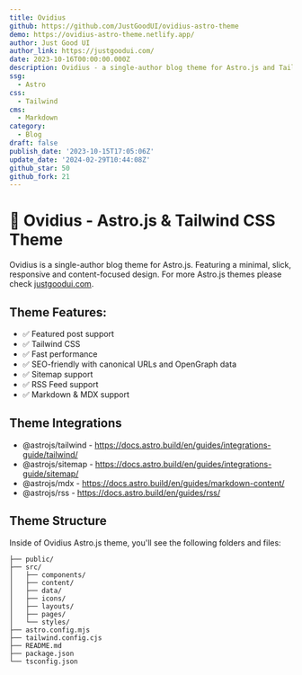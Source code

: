 ```yaml
---
title: Ovidius
github: https://github.com/JustGoodUI/ovidius-astro-theme
demo: https://ovidius-astro-theme.netlify.app/
author: Just Good UI
author_link: https://justgoodui.com/
date: 2023-10-16T00:00:00.000Z
description: Ovidius - a single-author blog theme for Astro.js and Tailwind CSS.
ssg:
  - Astro
css:
  - Tailwind
cms:
  - Markdown
category:
  - Blog
draft: false
publish_date: '2023-10-15T17:05:06Z'
update_date: '2024-02-29T10:44:08Z'
github_star: 50
github_fork: 21
---
```



# 🚀 Ovidius - Astro.js & Tailwind CSS Theme

Ovidius is a single-author blog theme for Astro.js. Featuring a minimal, slick, responsive and content-focused design. For more Astro.js themes please check [justgoodui.com](https://justgoodui.com/).

## Theme Features:

- ✅ Featured post support
- ✅ Tailwind CSS
- ✅ Fast performance
- ✅ SEO-friendly with canonical URLs and OpenGraph data
- ✅ Sitemap support
- ✅ RSS Feed support
- ✅ Markdown & MDX support

## Theme Integrations

- @astrojs/tailwind - https://docs.astro.build/en/guides/integrations-guide/tailwind/
- @astrojs/sitemap - https://docs.astro.build/en/guides/integrations-guide/sitemap/
- @astrojs/mdx - https://docs.astro.build/en/guides/markdown-content/
- @astrojs/rss - https://docs.astro.build/en/guides/rss/

## Theme Structure

Inside of Ovidius Astro.js theme, you'll see the following folders and files:

```text
├── public/
├── src/
│   ├── components/
│   ├── content/
│   ├── data/
│   ├── icons/
│   ├── layouts/
│   ├── pages/
│   └── styles/
├── astro.config.mjs
├── tailwind.config.cjs
├── README.md
├── package.json
└── tsconfig.json
```
